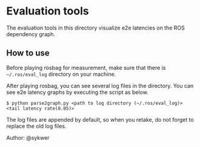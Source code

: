 # Evaluation tools
The evaluation tools in this directory visualize e2e latencies on the ROS dependency graph.

## How to use
Before playing rosbag for measurement, make sure that there is `~/.ros/eval_log` directory on your machine.

After playing rosbag, you can see several log files in the directory. You can see e2e latency graphs by executing the script as below.

```
$ python parse2graph.py <path to log directory (~/.ros/eval_log)> <tail latency rate(0.05)>
```

The log files are appended by default, so when you retake, do not forget to replace the old log files.

Author: @sykwer
